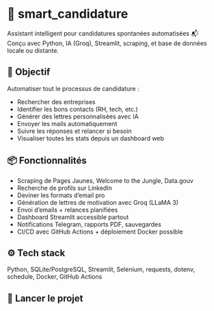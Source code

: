 # 🤖 smart_candidature

Assistant intelligent pour candidatures spontanées automatisées 📬  
Conçu avec Python, IA (Groq), Streamlit, scraping, et base de données locale ou distante.

## 🧠 Objectif
Automatiser tout le processus de candidature :
- Rechercher des entreprises
- Identifier les bons contacts (RH, tech, etc.)
- Générer des lettres personnalisées avec IA
- Envoyer les mails automatiquement
- Suivre les réponses et relancer si besoin
- Visualiser toutes les stats depuis un dashboard web

## 📦 Fonctionnalités
- Scraping de Pages Jaunes, Welcome to the Jungle, Data.gouv
- Recherche de profils sur LinkedIn
- Deviner les formats d’email pro
- Génération de lettres de motivation avec Groq (LLaMA 3)
- Envoi d’emails + relances planifiées
- Dashboard Streamlit accessible partout
- Notifications Telegram, rapports PDF, sauvegardes
- CI/CD avec GitHub Actions + déploiement Docker possible

## ⚙️ Tech stack
Python, SQLite/PostgreSQL, Streamlit, Selenium, requests, dotenv, schedule, Docker, GitHub Actions

## 🚀 Lancer le projet
